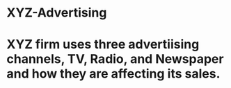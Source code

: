 # XYZ-Advertising
# XYZ firm uses three advertiising channels, TV, Radio, and Newspaper and how they are affecting its sales.
